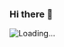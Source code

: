 ### Hi there 👋

<img src="https://github.com/AryanSMD/AryanSMD/assets/143128638/8b60db29-5a0f-4d77-b504-f9d667a6fbe1" alt="Loading...">

<!--
**AryanSMD/AryanSMD** is a ✨ _special_ ✨ repository because its `README.md` (this file) appears on your GitHub profile.

Here are some ideas to get you started:

- 🔭 I’m currently working on ...
- 🌱 I’m currently learning ...
- 👯 I’m looking to collaborate on ...
- 🤔 I’m looking for help with ...
- 💬 Ask me about ...
- 📫 How to reach me: ...
- 😄 Pronouns: ...
- ⚡ Fun fact: ...
-->
